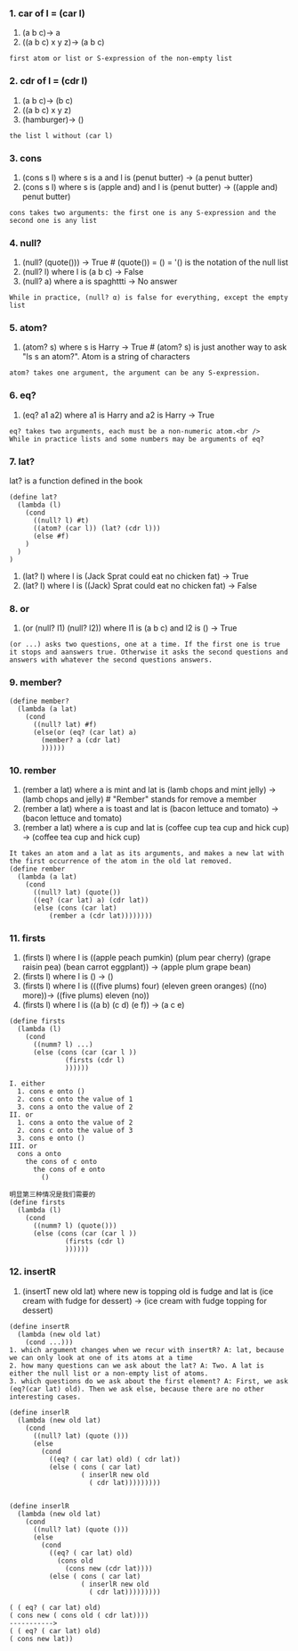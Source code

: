### 1. car of l = (car l)

1. (a b c)-> a
2. ((a b c) x y z)-> (a b c)
```
first atom or list or S-expression of the non-empty list
```
### 2. cdr of l = (cdr l)
1. (a b c)-> (b c)
2. ((a b c) x y z)
3. (hamburger)-> ()
```
the list l without (car l)
```
### 3. cons
1. (cons s l) where s is a and l is (penut butter) -> (a penut butter)
2. (cons s l) where s is (apple and) and l is (penut butter) -> ((apple and) penut butter)
```
cons takes two arguments: the first one is any S-expression and the second one is any list
```
### 4. null?
1. (null? (quote())) -> True # (quote()) = () = '() is the notation of the null list
2. (null? l) where l is (a b c) -> False 
3. (null? a) where a is spaghttti -> No answer
```
While in practice, (null? α) is false for everything, except the empty list
```

### 5. atom?
1. (atom? s) where s is Harry -> True # (atom? s) is just another way to ask  "Is s an atom?". Atom is a string of characters
```
atom? takes one argument, the argument can be any S-expression.
```
### 6. eq?
1. (eq? a1 a2) where a1 is Harry and a2 is Harry -> True
```
eq? takes two arguments, each must be a non-numeric atom.<br />
While in practice lists and some numbers may be arguments of eq?
```
### 7. lat?
lat? is a function defined in the book

```schemer
(define lat?
  (lambda (l)
    (cond
      ((null? l) #t)
      ((atom? (car l)) (lat? (cdr l)))
      (else #f)
    )
  )
)
```

1. (lat? l) where l is (Jack Sprat could eat no chicken fat) -> True
2. (lat? l) where l is ((Jack) Sprat could eat no chicken fat) -> False

### 8. or
1. (or (null? l1) (null? l2)) where l1 is (a b c) and l2 is () -> True
```
(or ...) asks two questions, one at a time. If the first one is true it stops and aanswers true. Otherwise it asks the second questions and answers with whatever the second questions answers.
```

### 9. member?
```schemer
(define member?
  (lambda (a lat)
    (cond 
      ((null? lat) #f)
      (else(or (eq? (car lat) a)
        (member? a (cdr lat)
        ))))))
```

### 10. rember
1. (rember a lat) where a is mint and lat is (lamb chops and mint jelly) -> (lamb chops and jelly) # "Rember" stands for remove a member
2. (rember a lat) where a is toast and lat is (bacon lettuce and tomato) -> (bacon lettuce and tomato)
3. (rember a lat) where a is cup and lat is (coffee cup tea cup and hick cup) -> (coffee tea cup and hick cup)

```
It takes an atom and a lat as its arguments, and makes a new lat with the first occurrence of the atom in the old lat removed.
(define rember 
  (lambda (a lat)
    (cond
      ((null? lat) (quote())
      ((eq? (car lat) a) (cdr lat))
      (else (cons (car lat)
          (rember a (cdr lat))))))))
```

### 11. firsts
1. (firsts l) where l is ((apple peach pumkin) (plum pear cherry) (grape raisin pea) (bean carrot eggplant)) -> (apple plum grape bean)
2. (firsts l) where l is () -> ()
3. (firsts l) where l is (((five plums) four) (eleven green oranges) ((no) more))-> ((five plums) eleven (no)) 
4. (firsts l) where l is ((a b) (c d) (e f)) -> (a c e)

```
(define firsts
  (lambda (l)
    (cond
      ((numm? l) ...)
      (else (cons (car (car l ))
              (firsts (cdr l)
              ))))))

I. either
  1. cons e onto ()
  2. cons c onto the value of 1
  3. cons a onto the value of 2
II. or 
  1. cons a onto the value of 2
  2. cons c onto the value of 3
  3. cons e onto ()
III. or 
  cons a onto
    the cons of c onto
      the cons of e onto
        ()

明显第三种情况是我们需要的 
(define firsts
  (lambda (l)
    (cond
      ((numm? l) (quote()))
      (else (cons (car (car l ))
              (firsts (cdr l)
              ))))))
```

### 12. insertR
1. (insertT new old lat) where new is topping old is fudge and lat is (ice cream with fudge for dessert) -> (ice cream with fudge topping for dessert)
```
(define insertR
  (lambda (new old lat)
    (cond ...)))
1. which argument changes when we recur with insertR? A: lat, because we can only look at one of its atoms at a time
2. how many questions can we ask about the lat? A: Two. A lat is either the null list or a non-empty list of atoms.
3. which questions do we ask about the first element? A: First, we ask (eq?(car lat) old). Then we ask else, because there are no other interesting cases.

(define inserlR
  (lambda (new old lat)
    (cond
      ((null? lat) (quote ()))
      (else
        (cond
          ((eq? ( car lat) old) ( cdr lat))
          (else ( cons ( car lat)
                  ( inserlR new old
                    ( cdr lat))))))))) 


(define inserlR
  (lambda (new old lat)
    (cond
      ((null? lat) (quote ()))
      (else
        (cond
          ((eq? ( car lat) old) 
            (cons old
              (cons new (cdr lat))))
          (else ( cons ( car lat)
                  ( inserlR new old
                    ( cdr lat))))))))) 

( ( eq? ( car lat) old)
( cons new ( cons old ( cdr lat)))) 
----------->
( ( eq? ( car lat) old)
( cons new lat)) 
```